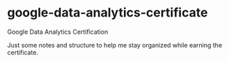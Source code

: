 # google-data-analytics-certificate
Google Data Analytics Certification

Just some notes and structure to help me stay organized while earning the certificate.
